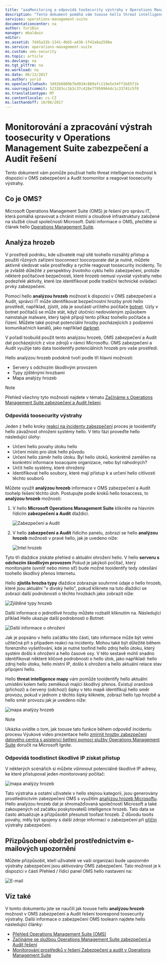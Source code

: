 ```yaml
---
title: "aaaMonitoring a odpovídá tooSecurity výstrahy v Operations Management Suite zabezpečení a Audit řešení | Microsoft Docs"
description: "Tento dokument pomáhá vám toouse hello threat intelligence možnost k dispozici v OMS zabezpečení a Audit toomonitor a reagovat toosecurity výstrahy."
services: operations-management-suite
documentationcenter: na
author: YuriDio
manager: mbaldwin
editor: 
ms.assetid: 7d45a32b-1341-4bb5-a436-1f42a8a2590a
ms.service: operations-management-suite
ms.custom: oms-security
ms.topic: article
ms.devlang: na
ms.tgt_pltfrm: na
ms.workload: na
ms.date: 06/13/2017
ms.author: yurid
ms.openlocfilehash: 3d92b6809b7bd934c889afc119e5e34ff2b85f1b
ms.sourcegitcommit: 523283cc1b3c37c428e77850964dc1c33742c5f0
ms.translationtype: MT
ms.contentlocale: cs-CZ
ms.lasthandoff: 10/06/2017
---
```

# <a name="monitoring-and-responding-toosecurity-alerts-in-operations-management-suite-security-and-audit-solution"></a>Monitorování a zpracování výstrah toosecurity v Operations Management Suite zabezpečení a Audit řešení
Tento dokument vám pomůže používat hello threat intelligence možnost k dispozici v OMS zabezpečení a Audit toomonitor a reagovat toosecurity výstrahy.

## <a name="what-is-oms"></a>Co je OMS?
Microsoft Operations Management Suite (OMS) je řešení pro správu IT, která pomáhá spravovat a chránit místní a cloudové infrastruktury založené na službě cloud společnosti Microsoft. Další informace o OMS, přečtěte si článek hello [Operations Management Suite](https://technet.microsoft.com/library/mt484091.aspx).

## <a name="threat-intelligence"></a>Analýza hrozeb
V prostředí podniku, kde uživatelé mají sítě toohello rozsáhlý přístup a použití různých zařízení tooconnect toocorporate dat je nutné, můžete aktivně sledovat vaše prostředky a rychle reagovat toosecurity incidenty. To je zvláště důležité z perspektivy životního cyklu hello zabezpečení, protože některé počítačové bezpečnosti, které hrozeb nemusí vyvolat výstrahy nebo podezřelé aktivity, které lze identifikovat podle tradiční technické ovládací prvky zabezpečení. 

Pomocí hello **analýzou hrozeb** možnost k dispozici v OMS zabezpečení a Audit, správci IT může identifikovat bezpečnostní hrozby proti hello prostředí, například, zjistit, zda je součástí určitého počítače [ botnet](https://www.microsoft.com/security/sir/story/default.aspx#!botnetsection). Uzly v botnet počítačů se může stát, když útočníci nedovoleným způsobem nainstaluje malware, který tajně připojí tento příkaz toohello počítače a řízení. Můžete také poznat potenciální hrozby pocházejících z podzemní komunikačních kanálů, jako například [darknet](https://www.microsoft.com/security/sir/story/default.aspx#!botnetsection_honeypots_darkents). 

V pořadí toobuild použít tento analýzou hrozeb, OMS zabezpečení a Audit dat pocházejících z více zdrojů v rámci Microsoftu. OMS zabezpečení a Audit využije tato data tooidentify potenciálních hrozeb pro vaše prostředí.

Hello analýzou hrozeb podokně tvoří podle tři hlavní možnosti:

* Servery s odchozím škodlivým provozem
* Typy zjištěnými hrozbami
* Mapa analýzy hrozeb

> [!NOTE]
> Přehled všechny tyto možnosti najdete v tématu [Začínáme s Operations Management Suite zabezpečení a Audit řešení](oms-security-getting-started.md).
> 
> 

### <a name="responding-toosecurity-alerts"></a>Odpovídá toosecurity výstrahy
Jeden z hello kroky [reakcí na incidenty zabezpečení](https://technet.microsoft.com/library/cc512623.aspx) proces je tooidentify hello závažnost ohrožení systémy hello. V této fázi proveďte hello následující úlohy:

* Určení hello povahy útoku hello
* Určení místo pro útok hello původu
* Určení hello záměr hello útoku. Byl hello útoků, konkrétně zaměřen na konkrétní informace tooacquire organizace, nebo byl náhodných?
* Určit hello systémy, které ohrožený
* Identifikovat hello soubory, které mají přístup k a určení hello citlivosti těchto souborů

Můžete využít **analýzou hrozeb** informace v OMS zabezpečení a Audit toohelp řešení těchto úloh. Postupujte podle kroků hello tooaccess, to **analýzou hrozeb** možnosti:

1. V hello **Microsoft Operations Management Suite** klikněte na hlavním řídicím **zabezpečení a Audit** dlaždici.
   
    ![Zabezpečení a Audit](./media/oms-security-responding-alerts/oms-security-responding-alerts-fig1.png)
2. V hello **zabezpečení a Audit** řídicího panelu, zobrazí se hello **analýzou hrozeb** možnosti v pravé hello, jak je uvedeno níže:
   
    ![Intel hrozeb](./media/oms-security-responding-alerts/oms-security-responding-alerts-fig2-ga.png)

Tyto tři dlaždice získáte přehled o aktuální ohrožení hello. V hello **serveru s odchozím škodlivým provozem** Pokud je jakýkoli počítač, který monitorujete (uvnitř nebo mimo síť) bude možné tooidentify tedy odesílání toohello škodlivý přenos Internetu. 

Hello **zjistila hrozba typy** dlaždice zobrazuje souhrnné údaje o hello hrozeb, které jsou aktuální "v divoký hello", pokud kliknete na tuto dlaždici se zobrazí další podrobnosti o těchto hrozbách jako zobrazit níže:

![Zjištěné typy hrozeb](./media/oms-security-responding-alerts/oms-security-responding-alerts-fig3.png)

Další informace o jednotlivé hrozby můžete rozbalit kliknutím na. Následující příklad Hello ukazuje další podrobnosti o Botnet:

![Další informace o ohrožení](./media/oms-security-responding-alerts/oms-security-responding-alerts-fig4.png)

Jak je popsáno v hello začátku této části, tato informace může být velmi užitečná při s případem reakcí na incidenty. Mohou také být důležité během forenzního vyšetřování, kde je nutné toofind hello zdroj hello útoku, který systém došlo k ohrožení a hello časové osy. V této sestavě mohli snadno identifikovat některé klíčové podrobnosti o hello útok, jako například: hello zdroj hello útoku, hello místní IP, došlo k ohrožení a hello aktuální relace stav připojení hello. 

Hello **threat intelligence mapy** vám pomůže tooidentify hello aktuální umístění kolem hello zeměkouli mající škodlivý přenos. Existují oranžová (příchozí) a červený (odchozí) šipky v této mapě identifikují hello směr provozu, pokud v jednom z těchto šipky kliknete, zobrazí hello typ hrozbě a hello směr provozu jak je uvedeno níže:

![mapa analýzy hrozeb](./media/oms-security-responding-alerts/oms-security-responding-alerts-fig5.png)

> [!NOTE]
> Ukázka uvidíte o tom, jak toouse tato funkce během odpověď incidentu procesu Výukové video prezentace hello [zmírnit hrozby zabezpečení datového centra s asistencí šetření pomocí služby Operations Management Suite](https://myignite.microsoft.com/videos/5000) doručit na Microsoft Ignite.
> 

### <a name="responding-toodistinct-malicious-ip-accessed"></a>Odpovídá toodistinct škodlivé IP získat přístup
V některých scénářích si můžete všimnout potenciálně škodlivé IP adresy, ke které přistupoval jeden monitorovaný počítač:

![mapa analýzy hrozeb](./media/oms-security-responding-alerts/oms-security-responding-alerts-fig6.png)

Tato výstraha a ostatní uživatele v hello stejnou kategorií, jsou generovány prostřednictvím zabezpečení OMS s využitím [analýzou hrozeb Microsoftu](https://youtu.be/O4WtxgUrDc8). Hello analýzou hrozeb dat je shromažďovaná společností Microsoft a také zakoupených od začátku poskytovatelů intelligence hrozeb. Tato data se často aktualizuje a přizpůsobit přesunutí toofast hrozeb. Z důvodu tooits povahy, měly být spojeny s další zdroje informací o zabezpečení při [příčin](https://blogs.technet.microsoft.com/msoms/2016/12/08/investigating-suspicious-activity-in-a-hybrid-cloud-with-oms-security/) výstrahy zabezpečení. 

## <a name="customize-alerts-received-via-e-mail"></a>Přizpůsobení obdržel prostřednictvím e-mailových upozornění

Můžete přizpůsobit, kteří uživatelé ve vaší organizaci bude upozorněn výstrahy zabezpečení jsou aktivovány OMS zabezpečení. Tato možnost je k dispozici v části Přehled / řídicí panel OMS hello nastavení na:

![E-mail](./media/oms-security-responding-alerts/oms-security-responding-alerts-fig7.png)

## <a name="see-also"></a>Viz také
V tomto dokumentu jste se naučili jak toouse hello **analýzou hrozeb** možnost v OMS zabezpečení a Audit řešení toorespond toosecurity výstrahy. Další informace o zabezpečení OMS toolearn najdete hello následující články:

* [Přehled Operations Management Suite (OMS)](operations-management-suite-overview.md)
* [Začínáme se službou Operations Management Suite zabezpečení a Audit řešení](oms-security-getting-started.md)
* [Monitorování prostředků v řešení Zabezpečení a audit v Operations Management Suite](oms-security-monitoring-resources.md)

